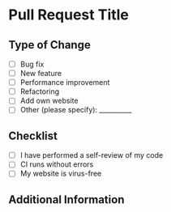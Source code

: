 # Pull Request Title

## Type of Change
<!-- Please delete options that are not relevant. -->
- [ ] Bug fix
- [ ] New feature
- [ ] Performance improvement
- [ ] Refactoring
- [ ] Add own website
- [ ] Other (please specify): __________

## Checklist
- [ ] I have performed a self-review of my code
- [ ] CI runs without errors
- [ ] My website is virus-free

## Additional Information
<!-- Any other information that would be helpful for the reviewers. -->
